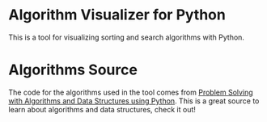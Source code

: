 # Algorithm Visualizer for Python

This is a tool for visualizing sorting and search algorithms with Python.

# Algorithms Source
The code for the algorithms used in the tool comes from [Problem Solving with Algorithms and Data Structures using Python](http://interactivepython.org/runestone/static/pythonds/index.html). This is a great source to learn about algorithms and data structures, check it out!
